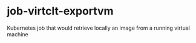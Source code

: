 # job-virtclt-exportvm
Kubernetes job that would retrieve locally an image from a running virtual machine
